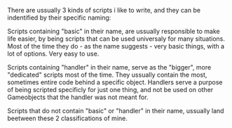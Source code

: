 There are ussually 3 kinds of scripts i like to write, and they can be indentified by their specific naming:

Scripts containing "basic" in their name, are ussually responsible to make life easier, by being scripts that can be used universaly for many situations. Most of the time they do - as the name suggests - very basic things, with a lot of options. Very easy to use.

Scripts containing "handler" in their name, serve as the "bigger", more "dedicated" scripts most of the time. They ussually contain the most, sometimes entire code behind a specific object. Handlers serve a purpose of being scripted specificly for just one thing, and not be used on other Gameobjects that the handler was not meant for.

Scripts that do not contain "basic" or "handler" in their name, ussually land beetween these 2 classifications of mine.
